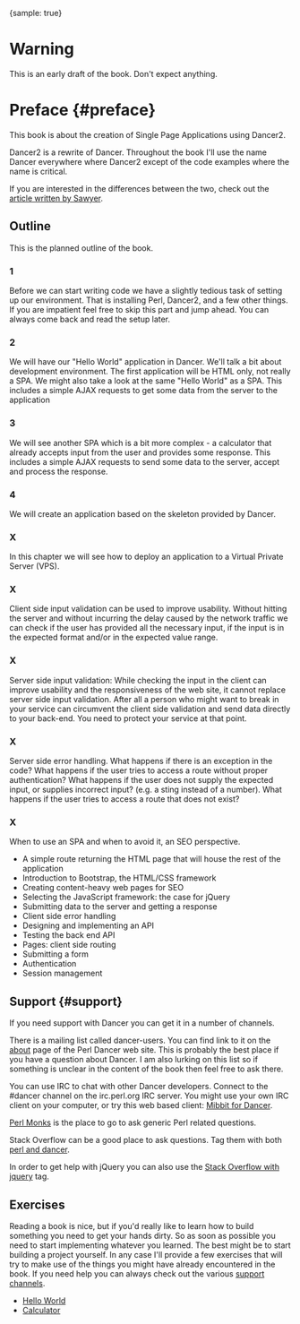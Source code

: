{sample: true}
# Warning

This is an early draft of the book. Don't expect anything.

# Preface {#preface}

This book is about the creation of Single Page Applications using Dancer2.

Dancer2 is a rewrite of Dancer. Throughout the book I'll use the name Dancer everywhere where Dancer2 except of the code examples where the name is critical.

If you are interested in the differences between the two, check out the [article written by Sawyer](http://advent.perldancer.org/2014/2).

## Outline

This is the planned outline of the book.

### 1

Before we can start writing code we have a slightly tedious task of setting up our environment. That is installing Perl, Dancer2, and a few other things.
If you are impatient feel free to skip this part and jump ahead. You can always come back and read the setup later.

### 2

We will have our "Hello World" application in Dancer. We'll talk a bit about development environment.
The first application will be HTML only, not really a SPA.
We might also take a look at the same "Hello World" as a SPA.
This includes a simple AJAX requests to get some data from the server to the application

### 3

We will see another SPA which is a bit more complex - a calculator that already accepts input from the user and provides some response.
This includes a simple AJAX requests to send some data to the server, accept and process the response.

### 4

We will create an application based on the skeleton provided by Dancer.

### X

In this chapter we will see how to deploy an application to a Virtual Private Server (VPS).

### X

Client side input validation can be used to improve usability. Without hitting the server and without incurring the delay caused by the network traffic
we can check if the user has provided all the necessary input, if the input is in the expected format and/or in the expected value range.

### X

Server side input validation: While checking the input in the client can improve usability and the responsiveness of the web site, it cannot replace
server side input validation. After all a person who might want to break in your service can circumvent the client side validation and send data directly
to your back-end. You need to protect your service at that point.

### X

Server side error handling. What happens if there is an exception in the code?
What happens if the user tries to access a route without proper authentication?
What happens if the user does not supply the expected input, or supplies incorrect input? (e.g. a sting instead of a number).
What happens if the user tries to access a route that does not exist?

### X

When to use an SPA and when to avoid it, an SEO perspective.

* A simple route returning the HTML page that will house the rest of the application
* Introduction to Bootstrap, the HTML/CSS framework
* Creating content-heavy web pages for SEO
* Selecting the JavaScript framework: the case for jQuery
* Submitting data to the server and getting a response
* Client side error handling
* Designing and implementing an API
* Testing the back end API
* Pages: client side routing
* Submitting a form
* Authentication
* Session management

## Support {#support}

If you need support with Dancer you can get it in a number of channels.

There is a mailing list called dancer-users. You can find link to it on the [about](http://perldancer.org/about) page of the Perl Dancer web site.
This is probably the best place if you have a question about Dancer. I am also lurking on this list so if something is unclear in the content
of the book then feel free to ask there.

You can use IRC to chat with other Dancer developers. Connect to the #dancer channel on the irc.perl.org IRC server.
You might use your own IRC client on your computer, or try this web based client: [Mibbit for Dancer](http://perldancer.org/irc).

[Perl Monks](http://www.perlmonks.org/) is the place to go to ask generic Perl related questions.

Stack Overflow can be a good place to ask questions. Tag them with both [perl and dancer](https://stackoverflow.com/questions/tagged/dancer).

In order to get help with jQuery you can also use the [Stack Overflow with jquery](https://stackoverflow.com/questions/tagged/jquery) tag.

## Exercises

Reading a book is nice, but if you'd really like to learn how to build something you need to get your hands dirty.
So as soon as possible you need to start implementing whatever you learned.
The best might be to start building a project yourself.
In any case I'll provide a few exercises that will try to make use of the things you might have already encountered in the book.
If you need help you can always check out the various [support channels](#support).

* [Hello World](#exercise-hello-world)
* [Calculator](#exercise-calculator)

